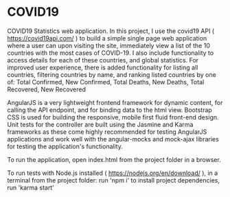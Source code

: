 # COVID19
COVID19 Statistics web application.
In this project, I use the covid19 API ( https://covid19api.com/ ) to build a simple single page web application where a user can upon visiting the site, immediately view a list of the 10 countries with the most cases of COVID-19. I also include functionality to access details for each of these countries, and global statistics. For improved user experience, there is added functionality for listing all countries, filtering countries by name, and ranking listed countries by one of:
Total Confirmed,
New Confirmed,
Total Deaths,
New Deaths,
Total Recovered,
New Recovered

AngularJS is a very lightweight frontend framework for dynamic content, for calling the API endpoint, and for binding data to the html view.
Bootstrap CSS is used for building the responsive, mobile first fluid front-end design.
Unit tests for the controller are built using the Jasmine and Karma frameworks as these come highly recommended for testing AngularJS applications and work well with the angular-mocks and mock-ajax libraries for testing the application's functionality.

To run the application, open index.html from the project folder in a browser.

To run tests with Node.js installed ( https://nodejs.org/en/download/ ), in a terminal from the project folder:
run 'npm i' to install project dependencies,
run 'karma start'
